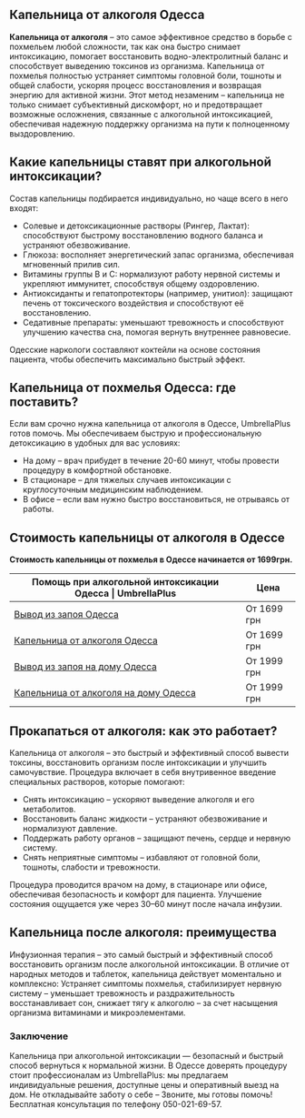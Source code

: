 
## Капельница от алкоголя Одесса

**Капельница от алкоголя** – это самое эффективное средство в борьбе с похмельем любой сложности, так как она быстро снимает интоксикацию, помогает восстановить водно-электролитный баланс и способствует выведению токсинов из организма. Капельница от похмелья полностью устраняет симптомы головной боли, тошноты и общей слабости, ускоряя процесс восстановления и возвращая энергию для активной жизни. Этот метод незаменим – капельница не только снимает субъективный дискомфорт, но и предотвращает возможные осложнения, связанные с алкогольной интоксикацией, обеспечивая надежную поддержку организма на пути к полноценному выздоровлению.

## Какие капельницы ставят при алкогольной интоксикации?  

Состав капельницы подбирается индивидуально, но чаще всего в него входят:

* Солевые и детоксикационные растворы (Рингер, Лактат): способствуют быстрому восстановлению водного баланса и устраняют обезвоживание.
* Глюкоза: восполняет энергетический запас организма, обеспечивая мгновенный прилив сил.
* Витамины группы B и C: нормализуют работу нервной системы и укрепляют иммунитет, способствуя общему оздоровлению.
* Антиоксиданты и гепатопротекторы (например, унитиол): защищают печень от токсического воздействия и способствуют её восстановлению.
* Седативные препараты: уменьшают тревожность и способствуют улучшению качества сна, помогая вернуть внутреннее равновесие.

Одесские наркологи составляют коктейли на основе состояния пациента, чтобы обеспечить максимально быстрый эффект.

## Капельница от похмелья Одесса: где поставить?

Если вам срочно нужна капельница от алкоголя в Одессе, UmbrellaPlus готов помочь. Мы обеспечиваем быструю и профессиональную детоксикацию в удобных для вас условиях:

* На дому – врач прибудет в течение 20-60 минут, чтобы провести процедуру в комфортной обстановке.
* В стационаре – для тяжелых случаев интоксикации с круглосуточным медицинским наблюдением.
* В офисе – если вам нужно быстро восстановиться, не отрываясь от работы.

## Стоимость капельницы от алкоголя в Одессе

**Стоимость капельницы от похмелья в Одессе начинается от 1699грн.**

| Помощь при алкогольной интоксикации Одесса \| UmbrellaPlus                                                  | Цена        |
| ----------------------------------------------------------------------------------------------------------- | ----------- |
| [Вывод из запоя Одесса](https://umbrella-plus.com.ua/services/vivod-iz-zapoia-umbrellaplus/)                | От 1699 грн |
| [Капельница от алкоголя Одесса](https://umbrella-plus.com.ua/services/kapelnica-ot-alkogolia-umbrellaplus/) | От 1699 грн |
| [Вывод из запоя на дому Одесса](https://umbrella-plus.com.ua/vivod-iz-zapoya-na-domu-odessa/)               | От 1999 грн |
| [Капельница от алкоголя на дому Одесса](https://umbrella-plus.com.ua/kapelnitsya-ot-alc-na-domu-odessa/)    | От 1999 грн |

## Прокапаться от алкоголя: как это работает?  

Капельница от алкоголя – это быстрый и эффективный способ вывести токсины, восстановить организм после интоксикации и улучшить самочувствие. Процедура включает в себя внутривенное введение специальных растворов, которые помогают:

* Снять интоксикацию – ускоряют выведение алкоголя и его метаболитов.
* Восстановить баланс жидкости – устраняют обезвоживание и нормализуют давление.
* Поддержать работу органов – защищают печень, сердце и нервную систему.
* Снять неприятные симптомы – избавляют от головной боли, тошноты, слабости и тревожности.

Процедура проводится врачом на дому, в стационаре или офисе, обеспечивая безопасность и комфорт для пациента. Улучшение состояния ощущается уже через 30–60 минут после начала инфузии.

## Капельница после алкоголя: преимущества  

Инфузионная терапия – это самый быстрый и эффективный способ восстановить организм после алкогольной интоксикации. В отличие от народных методов и таблеток, капельница действует моментально и комплексно: Устраняет симптомы похмелья, стабилизирует нервную систему – уменьшает тревожность и раздражительность восстанавливает сон, снижает тягу к алкоголю – за счет насыщения организма витаминами и микроэлементами.

### Заключение  

Капельница при алкогольной интоксикации — безопасный и быстрый способ вернуться к нормальной жизни. В Одессе доверять процедуру стоит профессионалам из UmbrellaPlus: мы предлагаем индивидуальные решения, доступные цены и оперативный выезд на дом. Не откладывайте заботу о себе – Звоните, мы готовы помочь!
Бесплатная консультация по телефону 050-021-69-57.
